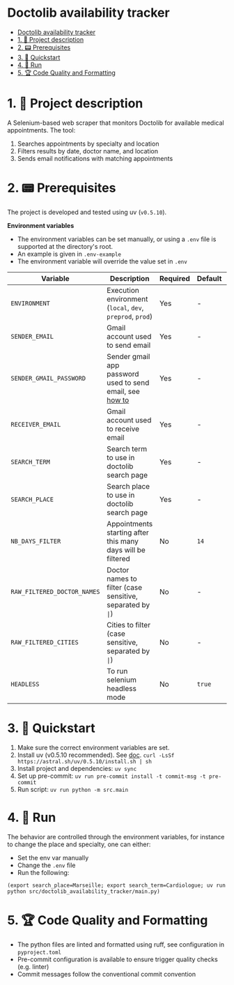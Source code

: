 # Doctolib availability tracker

- [Doctolib availability tracker](#doctolib-availability-tracker)
- [1. 💬 Project description](#1--project-description)
- [2. 📟 Prerequisites](#2--prerequisites)
- [3. 🔌 Quickstart](#3--quickstart)
- [4. 🚀 Run](#4--run)
- [5. 🏆 Code Quality and Formatting](#5--code-quality-and-formatting)


# 1. 💬 Project description

A Selenium-based web scraper that monitors Doctolib for available medical appointments. The tool:

1. Searches appointments by specialty and location
2. Filters results by date, doctor name, and location
3. Sends email notifications with matching appointments

# 2. 📟 Prerequisites

The project is developed and tested using uv (`v0.5.10`).


**Environment variables**

- The environment variables can be set manually, or using a `.env` file is supported at the directory's root.
- An example is given in `.env-example`
- The environment variable will override the value set in `.env`

| Variable | Description | Required | Default | Examples |
|----------|-------------|----------|---------|-----------|
| `ENVIRONMENT` | Execution environment (`local`, `dev`, `preprod`, `prod`) | Yes | - | - |
| `SENDER_EMAIL` | Gmail account used to send email | Yes | - | - |
| `SENDER_GMAIL_PASSWORD` | Sender gmail app password used to send email, see [how to](https://stackoverflow.com/questions/72478573/how-to-send-an-email-using-python-after-googles-policy-update-on-not-allowing-j) | Yes | - | - |
| `RECEIVER_EMAIL` | Gmail account used to receive email | Yes | - | - |
| `SEARCH_TERM` | Search term to use in doctolib search page | Yes | - | `ORL` |
| `SEARCH_PLACE` | Search place to use in doctolib search page | Yes | - | `Paris`, `Agen` |
| `NB_DAYS_FILTER` | Appointments starting after this many days will be filtered | No | `14` | `90` |
| `RAW_FILTERED_DOCTOR_NAMES` | Doctor names to filter (case sensitive, separated by `\|`) | No | - | `Dupont`, `Dupont\|DURAND` |
| `RAW_FILTERED_CITIES` | Cities to filter (case sensitive, separated by `\|`) | No | - | `Périgueux`, `Périgueux\|Agen` |
| `HEADLESS` | To run selenium headless mode | No | `true` | `true`, `false` |


# 3. 🔌 Quickstart

1. Make sure the correct environment variables are set.
2. Install uv (v0.5.10 recommended). See [doc](https://docs.astral.sh/uv/getting-started/installation/). `curl -LsSf https://astral.sh/uv/0.5.10/install.sh | sh`
3. Install project and dependencies: `uv sync`
4. Set up pre-commit: `uv run pre-commit install -t commit-msg -t pre-commit`
5. Run script: `uv run python -m src.main`


# 4. 🚀 Run

The behavior are controlled through the environment variables, for instance to change the place and specialty, one can either:
- Set the env var manually
- Change the `.env` file
- Run the following:
```shell
(export search_place=Marseille; export search_term=Cardiologue; uv run python src/doctolib_availability_tracker/main.py)
```

# 5. 🏆 Code Quality and Formatting

- The python files are linted and formatted using ruff, see configuration in `pyproject.toml`
- Pre-commit configuration is available to ensure trigger quality checks (e.g. linter)
- Commit messages follow the conventional commit convention
